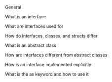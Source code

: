 General

What is an interface

What are interfaces used for

How do interfaces, classes, and structs differ

What is an abstract class

How are interfaces different from abstract classes

How is an interface implemented explicitly

What is the as keyword and how to use it